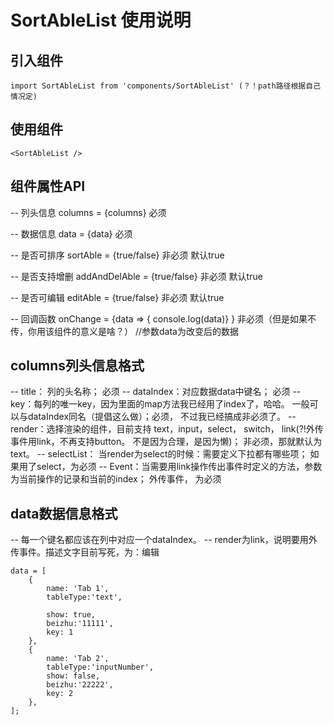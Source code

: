 # SortAbleList 使用说明

## 引入组件 
```
import SortAbleList from 'components/SortAbleList' (？！path路径根据自己情况定)
```

## 使用组件 
```
<SortAbleList />
```

## 组件属性API
-- 列头信息 columns = {columns} 必须

-- 数据信息 data = {data} 必须

-- 是否可排序 sortAble = {true/false} 非必须 默认true

-- 是否支持增删  addAndDelAble = {true/false} 非必须 默认true

-- 是否可编辑    editAble = {true/false} 非必须 默认true

-- 回调函数 onChange = {data => { console.log(data)} } 非必须（但是如果不传，你用该组件的意义是啥？） //参数data为改变后的数据 


## columns列头信息格式
-- title： 列的头名称； 必须
-- dataIndex：对应数据data中键名； 必须
-- key：每列的唯一key，因为里面的map方法我已经用了index了，哈哈。 一般可以与dataIndex同名（提倡这么做）；必须， 不过我已经搞成非必须了。
-- render：选择渲染的组件，目前支持 text，input，select， switch， link(?!外传事件用link，不再支持button。 不是因为合理，是因为懒)；
   非必须，那就默认为text。
-- selectList： 当render为select的时候：需要定义下拉都有哪些项； 如果用了select，为必须
-- Event：当需要用link操作传出事件时定义的方法，参数为当前操作的记录和当前的index； 外传事件， 为必须

## data数据信息格式

-- 每一个键名都应该在列中对应一个dataIndex。
-- render为link，说明要用外传事件。描述文字目前写死，为：编辑

```
data = [
    { 
        name: 'Tab 1',
        tableType:'text', 

        show: true, 
        beizhu:'11111', 
        key: 1
    },
    { 
        name: 'Tab 2',
        tableType:'inputNumber', 
        show: false, 
        beizhu:'22222', 
        key: 2 
    },
];
```